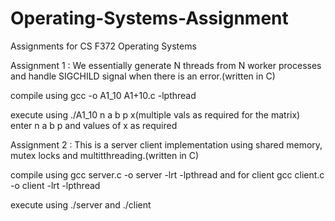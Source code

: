 # Operating-Systems-Assignment
Assignments for CS F372 Operating Systems  

 Assignment 1
 : We essentially generate N threads from N worker processes and handle SIGCHILD signal when there is an error.(written in C)  
 
 compile using gcc -o A1_10 A1+10.c -lpthread  
 
 execute using ./A1_10 n a b p x(multiple vals as required for the matrix)  
 enter n a b p and values of x as required
 
 Assignment 2
 : This is a server client implementation using shared memory, mutex locks and multitthreading.(written in C)
 
 compile using gcc server.c -o server -lrt -lpthread
 and for client gcc client.c -o client -lrt -lpthread
 
 execute using ./server and ./client
